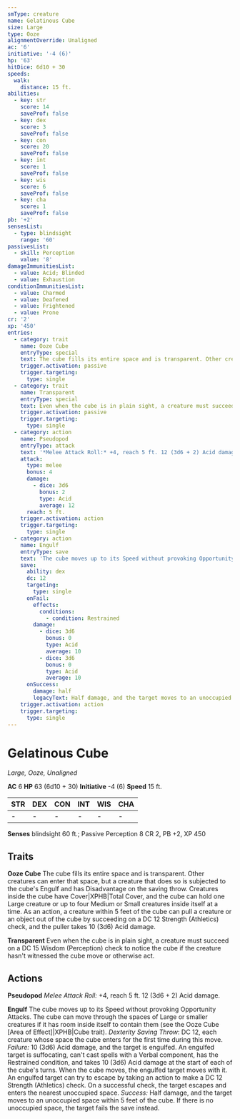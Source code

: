 ```yaml
---
smType: creature
name: Gelatinous Cube
size: Large
type: Ooze
alignmentOverride: Unaligned
ac: '6'
initiative: '-4 (6)'
hp: '63'
hitDice: 6d10 + 30
speeds:
  walk:
    distance: 15 ft.
abilities:
  - key: str
    score: 14
    saveProf: false
  - key: dex
    score: 3
    saveProf: false
  - key: con
    score: 20
    saveProf: false
  - key: int
    score: 1
    saveProf: false
  - key: wis
    score: 6
    saveProf: false
  - key: cha
    score: 1
    saveProf: false
pb: '+2'
sensesList:
  - type: blindsight
    range: '60'
passivesList:
  - skill: Perception
    value: '8'
damageImmunitiesList:
  - value: Acid; Blinded
  - value: Exhaustion
conditionImmunitiesList:
  - value: Charmed
  - value: Deafened
  - value: Frightened
  - value: Prone
cr: '2'
xp: '450'
entries:
  - category: trait
    name: Ooze Cube
    entryType: special
    text: The cube fills its entire space and is transparent. Other creatures can enter that space, but a creature that does so is subjected to the cube's Engulf and has Disadvantage on the saving throw. Creatures inside the cube have Cover|XPHB|Total Cover, and the cube can hold one Large creature or up to four Medium or Small creatures inside itself at a time. As an action, a creature within 5 feet of the cube can pull a creature or an object out of the cube by succeeding on a DC 12 Strength (Athletics) check, and the puller takes 10 (3d6) Acid damage.
    trigger.activation: passive
    trigger.targeting:
      type: single
  - category: trait
    name: Transparent
    entryType: special
    text: Even when the cube is in plain sight, a creature must succeed on a DC 15 Wisdom (Perception) check to notice the cube if the creature hasn't witnessed the cube move or otherwise act.
    trigger.activation: passive
    trigger.targeting:
      type: single
  - category: action
    name: Pseudopod
    entryType: attack
    text: '*Melee Attack Roll:* +4, reach 5 ft. 12 (3d6 + 2) Acid damage.'
    attack:
      type: melee
      bonus: 4
      damage:
        - dice: 3d6
          bonus: 2
          type: Acid
          average: 12
      reach: 5 ft.
    trigger.activation: action
    trigger.targeting:
      type: single
  - category: action
    name: Engulf
    entryType: save
    text: 'The cube moves up to its Speed without provoking Opportunity Attacks. The cube can move through the spaces of Large or smaller creatures if it has room inside itself to contain them (see the Ooze Cube [Area of Effect]|XPHB|Cube trait). *Dexterity Saving Throw*: DC 12, each creature whose space the cube enters for the first time during this move. *Failure:*  10 (3d6) Acid damage, and the target is engulfed. An engulfed target is suffocating, can''t cast spells with a Verbal component, has the Restrained condition, and takes 10 (3d6) Acid damage at the start of each of the cube''s turns. When the cube moves, the engulfed target moves with it. An engulfed target can try to escape by taking an action to make a DC 12 Strength (Athletics) check. On a successful check, the target escapes and enters the nearest unoccupied space. *Success:*  Half damage, and the target moves to an unoccupied space within 5 feet of the cube. If there is no unoccupied space, the target fails the save instead.'
    save:
      ability: dex
      dc: 12
      targeting:
        type: single
      onFail:
        effects:
          conditions:
            - condition: Restrained
        damage:
          - dice: 3d6
            bonus: 0
            type: Acid
            average: 10
          - dice: 3d6
            bonus: 0
            type: Acid
            average: 10
      onSuccess:
        damage: half
        legacyText: Half damage, and the target moves to an unoccupied space within 5 feet of the cube. If there is no unoccupied space, the target fails the save instead.
    trigger.activation: action
    trigger.targeting:
      type: single
---
```


# Gelatinous Cube
*Large, Ooze, Unaligned*

**AC** 6
**HP** 63 (6d10 + 30)
**Initiative** -4 (6)
**Speed** 15 ft.

| STR | DEX | CON | INT | WIS | CHA |
| --- | --- | --- | --- | --- | --- |
| - | - | - | - | - | - |

**Senses** blindsight 60 ft.; Passive Perception 8
CR 2, PB +2, XP 450

## Traits

**Ooze Cube**
The cube fills its entire space and is transparent. Other creatures can enter that space, but a creature that does so is subjected to the cube's Engulf and has Disadvantage on the saving throw. Creatures inside the cube have Cover|XPHB|Total Cover, and the cube can hold one Large creature or up to four Medium or Small creatures inside itself at a time. As an action, a creature within 5 feet of the cube can pull a creature or an object out of the cube by succeeding on a DC 12 Strength (Athletics) check, and the puller takes 10 (3d6) Acid damage.

**Transparent**
Even when the cube is in plain sight, a creature must succeed on a DC 15 Wisdom (Perception) check to notice the cube if the creature hasn't witnessed the cube move or otherwise act.

## Actions

**Pseudopod**
*Melee Attack Roll:* +4, reach 5 ft. 12 (3d6 + 2) Acid damage.

**Engulf**
The cube moves up to its Speed without provoking Opportunity Attacks. The cube can move through the spaces of Large or smaller creatures if it has room inside itself to contain them (see the Ooze Cube [Area of Effect]|XPHB|Cube trait). *Dexterity Saving Throw*: DC 12, each creature whose space the cube enters for the first time during this move. *Failure:*  10 (3d6) Acid damage, and the target is engulfed. An engulfed target is suffocating, can't cast spells with a Verbal component, has the Restrained condition, and takes 10 (3d6) Acid damage at the start of each of the cube's turns. When the cube moves, the engulfed target moves with it. An engulfed target can try to escape by taking an action to make a DC 12 Strength (Athletics) check. On a successful check, the target escapes and enters the nearest unoccupied space. *Success:*  Half damage, and the target moves to an unoccupied space within 5 feet of the cube. If there is no unoccupied space, the target fails the save instead.
